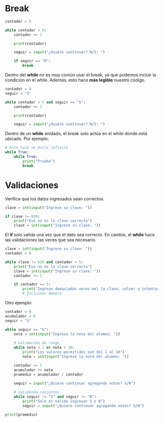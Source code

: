 # Break

```python
contador = 0

while contador < 5:
    contador += 1

    print(contador)

    seguir = input("¿Quiere continuar? N/S: ")

    if seguir == "N":
        break
```

Dentro del **while** no es muy común usar el break, ya que podemos incluir la condición en el while. Además, esto hace **más legible** nuestro código.

```python
contador = 0
seguir = "S"

while contador < 5 and seguir == "S":
    contador += 1

    print(contador)

    seguir = input("¿Quiere continuar? N/S: ")

```

Dentro de un **while** anidado, el break solo actúa en el while donde está ubicado. Por ejemplo:

```python
# Esto hace un bucle infinito
while True:
    while True:
        print("Prueba")
        break
```

# Validaciones

Verifica que los datos ingresados sean correctos.

```python
clave = int(input("Ingrese su clave: "))

if clave != 619:
    print("Esa no es la clave correcta")
    clave = int(input("Ingrese su clave: "))
```

El **if** solo valida una vez que el dato sea correcto. En cambio, el **while** hace las validaciones las veces que sea necesario.

```python
clave = int(input("Ingrese su clave: "))
contador = 0

while clave != 619 and contador < 5:
    print("Esa no es la clave correcta")
    clave = int(input("Ingrese su clave: "))
    contador += 1

    if contador == 5:
        print("Ingreso demasiadas veces mal la clave, volver a intentar en...")
        # Incluimos demora
```

Otro ejemplo:

```python
contador = 0
acumulador = 0
seguir = "S"

while seguir == "S":
    nota = int(input("Ingrese la nota del alumno: "))
    
    # Validación de rango
    while nota < 1 or nota > 10:
        print("Los valores permitidos son del 1 al 10")
        nota = int(input("Ingrese la nota del alumno: "))

    contador += 1
    acumulador += nota
    promedio = acumulador / contador
    
    seguir = input("¿Quiere continuar agregando notas? S/N")

    # Validando conjuntos
    while seguir != "S" and seguir != "N":
        print("Solo es válido ingresar S o N")
        seguir = input("¿Quiere continuar agregando notas? S/N")

print(promedio)
```